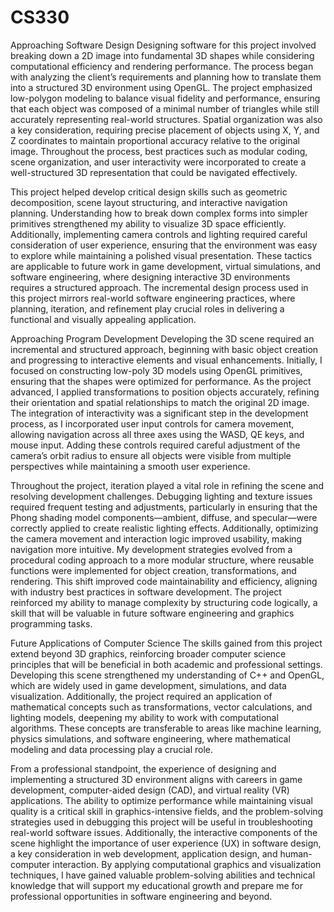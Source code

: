 # CS330

Approaching Software Design
Designing software for this project involved breaking down a 2D image into fundamental 3D shapes while considering computational efficiency and rendering performance. The process began with analyzing the client’s requirements and planning how to translate them into a structured 3D environment using OpenGL. The project emphasized low-polygon modeling to balance visual fidelity and performance, ensuring that each object was composed of a minimal number of triangles while still accurately representing real-world structures. Spatial organization was also a key consideration, requiring precise placement of objects using X, Y, and Z coordinates to maintain proportional accuracy relative to the original image. Throughout the process, best practices such as modular coding, scene organization, and user interactivity were incorporated to create a well-structured 3D representation that could be navigated effectively.

This project helped develop critical design skills such as geometric decomposition, scene layout structuring, and interactive navigation planning. Understanding how to break down complex forms into simpler primitives strengthened my ability to visualize 3D space efficiently. Additionally, implementing camera controls and lighting required careful consideration of user experience, ensuring that the environment was easy to explore while maintaining a polished visual presentation. These tactics are applicable to future work in game development, virtual simulations, and software engineering, where designing interactive 3D environments requires a structured approach. The incremental design process used in this project mirrors real-world software engineering practices, where planning, iteration, and refinement play crucial roles in delivering a functional and visually appealing application.

Approaching Program Development
Developing the 3D scene required an incremental and structured approach, beginning with basic object creation and progressing to interactive elements and visual enhancements. Initially, I focused on constructing low-poly 3D models using OpenGL primitives, ensuring that the shapes were optimized for performance. As the project advanced, I applied transformations to position objects accurately, refining their orientation and spatial relationships to match the original 2D image. The integration of interactivity was a significant step in the development process, as I incorporated user input controls for camera movement, allowing navigation across all three axes using the WASD, QE keys, and mouse input. Adding these controls required careful adjustment of the camera’s orbit radius to ensure all objects were visible from multiple perspectives while maintaining a smooth user experience.

Throughout the project, iteration played a vital role in refining the scene and resolving development challenges. Debugging lighting and texture issues required frequent testing and adjustments, particularly in ensuring that the Phong shading model components—ambient, diffuse, and specular—were correctly applied to create realistic lighting effects. Additionally, optimizing the camera movement and interaction logic improved usability, making navigation more intuitive. My development strategies evolved from a procedural coding approach to a more modular structure, where reusable functions were implemented for object creation, transformations, and rendering. This shift improved code maintainability and efficiency, aligning with industry best practices in software development. The project reinforced my ability to manage complexity by structuring code logically, a skill that will be valuable in future software engineering and graphics programming tasks.

Future Applications of Computer Science
The skills gained from this project extend beyond 3D graphics, reinforcing broader computer science principles that will be beneficial in both academic and professional settings. Developing this scene strengthened my understanding of C++ and OpenGL, which are widely used in game development, simulations, and data visualization. Additionally, the project required an application of mathematical concepts such as transformations, vector calculations, and lighting models, deepening my ability to work with computational algorithms. These concepts are transferable to areas like machine learning, physics simulations, and software engineering, where mathematical modeling and data processing play a crucial role.

From a professional standpoint, the experience of designing and implementing a structured 3D environment aligns with careers in game development, computer-aided design (CAD), and virtual reality (VR) applications. The ability to optimize performance while maintaining visual quality is a critical skill in graphics-intensive fields, and the problem-solving strategies used in debugging this project will be useful in troubleshooting real-world software issues. Additionally, the interactive components of the scene highlight the importance of user experience (UX) in software design, a key consideration in web development, application design, and human-computer interaction. By applying computational graphics and visualization techniques, I have gained valuable problem-solving abilities and technical knowledge that will support my educational growth and prepare me for professional opportunities in software engineering and beyond.
